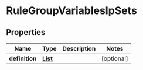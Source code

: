

# RuleGroupVariablesIpSets


## Properties

| Name | Type | Description | Notes |
|------------ | ------------- | ------------- | -------------|
|**definition** | [**List**](List.md) |  |  [optional] |



